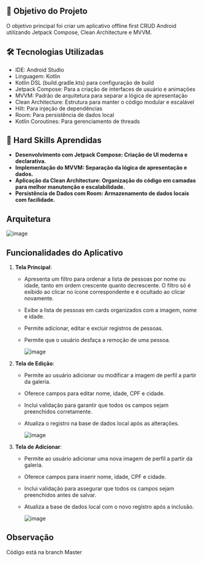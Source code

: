 ## 🎯 Objetivo do Projeto
O objetivo principal foi criar um aplicativo offline first CRUD Android utilizando Jetpack Compose, Clean Architecture e MVVM.

## 🛠 Tecnologias Utilizadas

- IDE: Android Studio
- Linguagem: Kotlin
- Kotlin DSL (build.gradle.kts) para configuração de build
- Jetpack Compose: Para a criação de interfaces de usuário e animações
- MVVM: Padrão de arquitetura para separar a lógica de apresentação
- Clean Architecture: Estrutura para manter o código modular e escalável
- Hilt: Para injeção de dependências
- Room: Para persistência de dados local
- Kotlin Coroutines: Para gerenciamento de threads

## 🚦 Hard Skills Aprendidas

- **Desenvolvimento com Jetpack Compose: Criação de UI moderna e declarativa.**
- **Implementação do MVVM: Separação da lógica de apresentação e dados.**
- **Aplicação da Clean Architecture: Organização do código em camadas para melhor manutenção e escalabilidade.**
- **Persistência de Dados com Room: Armazenamento de dados locais com facilidade.**


## Arquitetura
![image](https://github.com/user-attachments/assets/195ed6fb-d560-4a13-8300-4801bf5f1088)


## Funcionalidades do Aplicativo


1. **Tela Principal**: 
   - Apresenta um filtro para ordenar a lista de pessoas por nome ou idade, tanto em ordem crescente quanto decrescente. O filtro só é exibido ao clicar no ícone correspondente e é ocultado ao clicar novamente.
   - Exibe a lista de pessoas em cards organizados com a imagem, nome e idade.
   - Permite adicionar, editar e excluir registros de pessoas.
   - Permite que o usuário desfaça a remoção de uma pessoa.
  
     ![image](https://github.com/user-attachments/assets/7a634ae3-723d-47fa-bdff-88d992fc6995)


2. **Tela de Edição**:
   - Permite ao usuário adicionar ou modificar a imagem de perfil a partir da galeria.
   - Oferece campos para editar nome, idade, CPF e cidade.
   - Inclui validação para garantir que todos os campos sejam preenchidos corretamente.
   - Atualiza o registro na base de dados local após as alterações.
  
     ![image](https://github.com/user-attachments/assets/ebac980a-511d-4b63-8df3-542ade4fd2b4)


3. **Tela de Adicionar**:
   - Permite ao usuário adicionar uma nova imagem de perfil a partir da galeria.
   - Oferece campos para inserir nome, idade, CPF e cidade.
   - Inclui validação para assegurar que todos os campos sejam preenchidos antes de salvar.
   - Atualiza a base de dados local com o novo registro após a inclusão.

     ![image](https://github.com/user-attachments/assets/1d3308bd-faa5-4bda-a9eb-2e99425dc76d)


## Observação 
Código está na branch Master
